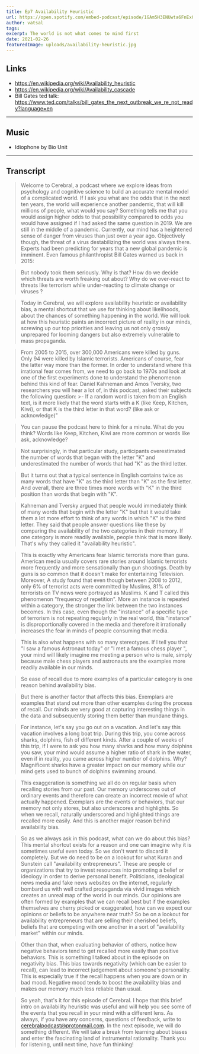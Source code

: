 ```yaml
---
title: Ep7 Availability Heuristic 
url: https://open.spotify.com/embed-podcast/episode/1GAm5H3ENUwta6FnExOQvA
author: vatsal
tags:
excerpt: The world is not what comes to mind first
date: 2021-02-26
featuredImage: uploads/availability-heuristic.jpg
---
```

## Links
* https://en.wikipedia.org/wiki/Availability_heuristic
* https://en.wikipedia.org/wiki/Availability_cascade
* Bill Gates ted talk: https://www.ted.com/talks/bill_gates_the_next_outbreak_we_re_not_ready?language=en


-------

## Music
* Idiophone by Bio Unit

---
## Transcript

>Welcome to Cerebral, a podcast where we explore ideas from psychology and cognitive science to build an accurate mental model of a complicated world.  If I ask you what are the odds that in the next ten years, the world will experience another pandemic,  that will kill millions of people, what would you say? Something tells me that you would assign higher odds to that possibility compared to odds you would have assigned if I had asked the same question in 2019. We are still in the middle of a pandemic. Currently,  our mind has a heightened sense of danger from viruses than just over a year ago. Objectively though, the threat of a virus destabilizing the world was always there. Experts  had been predicting for years that a new global pandemic is imminent. Even famous philanthropist Bill Gates warned us back in 2015: 

>But nobody took them seriously. Why is that? How do we decide which threats are worth freaking out about?  Why do we over-react to threats like terrorism while under-reacting to climate change or viruses ?  

>Today in Cerebral, we will explore availability heuristic or availability bias, a mental shortcut that we use for thinking about likelihoods, about the chances of something happening in the world. We will look at how this heuristic paints an incorrect picture of reality in our minds, screwing up our top priorities and leaving us not only grossly unprepared for looming dangers but also extremely vulnerable to mass propaganda. 

>From 2005 to 2015, over 300,000 Americans were killed by guns. Only 94 were killed by Islamic terrorists. Americans of course, fear the latter way more than the former. In order to understand where this irrational fear comes from, we need to go back to 1970s and look at one of the first experiments done to understand the phenomenon behind this kind of fear. 
>Daniel Kahneman and Amos Tversky, two researchers you will hear a lot of, in this podcast, asked their subjects the following question: 
    >- If a random word is taken from an English text, is it more likely that the word starts with a K (like Keep, Kitchen, Kiwi), or that K is the third letter in that word? (like ask or acknowledge)"

>You can pause the podcast here to think for a minute. What do you think? Words like Keep, Kitchen, Kiwi are more common or words like ask, acknowledge? 

>Not surprisingly, in that particular study,  participants overestimated the number of words that began with the letter "K" and underestimated the number of words that had "K" as the third letter.

>But it turns out that a typical sentence in English contains twice as many words that have "K" as the third letter than "K" as the first letter.  And overall, there are three times more words with "K" in the third position than words that begin with "K".

>Kahneman and Tversky argued that people would immediately think of many words that begin with the letter "K" but that it would take them a lot more effort to think of any words in which "K" is the third letter. They said that people answer questions like these by comparing the availability of the two categories in their memory. If one category is more readily available, people think that is more likely. That's why they called it "availability heuristic". 

>This is exactly why Americans fear Islamic terrorists more than guns. American media usually covers rare stories around Islamic terrorists more frequently and more sensationally than gun shootings. Death by guns is so common that it doesn't make for entertaining Television. Moreover, A  study found that even though between 2008 to 2012,  only 6% of terrorist acts were committed by Muslims, 81% of terrorists on TV news were portrayed as Muslims. K and T  called this phenomenon "frequency of repetition". More an instance is repeated within a category, the stronger the link between the two instances becomes. In this case, even though the "instance" of a specific type of terrorism is not repeating regularly in the real world, this "instance" is disproportionally covered in the media and therefore it irrationally increases the fear in minds of people consuming that media.  

>This is also what happens with so many stereotypes. If I tell you that "I saw a famous Astronaut today" or "I met a famous chess player ", your mind will likely imagine me meeting a person who is male, simply because male chess players and astronauts are the examples more readily available in our minds.

>So ease of recall due to more examples of a particular category is one reason behind availability bias. 

>But there is another factor that affects this bias. Exemplars are examples that stand out more than other examples during the process of recall. Our minds are very good at capturing interesting things in the data and subsequently storing them better than mundane things. 

>For instance, let's say you go out on a vacation. And let's say this vacation involves a long boat trip. During this trip, you come across sharks, dolphins, fish of different kinds. After a couple of weeks of this trip,  if I were to ask you how many sharks and how many dolphins you saw, your mind would assume a higher ratio of shark in the water,  even if in reality, you came across higher number of dolphins. Why? Magnificent sharks have a greater impact on our memory while our mind gets used to bunch of dolphins swimming around. 

>This exaggeration is something we all do on regular basis when recalling stories from our past. Our memory underscores out of ordinary events and therefore can create an incorrect movie of what actually happened. Exemplars are the events or behaviors,  that our memory not only stores, but also underscores and highlights.  So when we recall, naturally underscored and highlighted things are recalled more easily.  And this is another major reason behind availability bias. 

>So as we always ask in this podcast, what can we do about this bias? This mental shortcut exists for a reason and one can imagine why it is sometimes useful even today. So we don't want to discard it completely. But we do need to be on a lookout for what Kuran and Sunstein call "availability entrepreneurs". These are people or organizations that try to invest resources into promoting a belief or ideology in order to derive personal benefit.  Politicians, ideological news media and fake news websites on the internet,  regularly bombard us with well crafted propaganda via vivid images which creates an unreal map of the world in our minds. Our opinions are often formed by examples that we can recall best but if the examples themselves are cherry picked or exaggerated, how can we expect our opinions or beliefs to be anywhere near truth?  So be on a lookout for availability entrepreneurs that are selling their cherished beliefs, beliefs that are competing with one another in a sort of "availability market" within our minds. 

>Other than that, when evaluating behavior of others, notice how negative behaviors tend to get recalled more easily than positive behaviors. This is something I talked about in the episode on negativity bias. This bias towards negativity (which can be easier to recall), can lead to incorrect judgement about someone's personality. This is especially true if the recall happens when you are down or in bad mood. Negative mood tends to boost the availability bias and makes our memory much less reliable than usual. 

>So yeah, that's it for this episode of Cerebral. I hope that this brief intro on availability heuristic was useful and will help you see some of the events that you recall in your mind with a different lens. As always, if you have any concerns, questions of feedback, write to cerebralpodcast@protonmail.com. In the next episode, we will do something different. We will take a break from learning about biases and enter the fascinating land of instrumental rationality. Thank you for listening, until next time, have fun thinking! 
